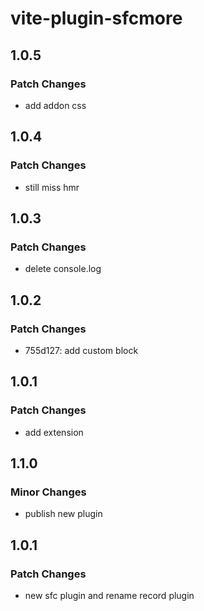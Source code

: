 # vite-plugin-sfcmore

## 1.0.5

### Patch Changes

- add addon css

## 1.0.4

### Patch Changes

- still miss hmr

## 1.0.3

### Patch Changes

- delete console.log

## 1.0.2

### Patch Changes

- 755d127: add custom block

## 1.0.1

### Patch Changes

- add extension

## 1.1.0

### Minor Changes

- publish new plugin

## 1.0.1

### Patch Changes

- new sfc plugin and rename record plugin
